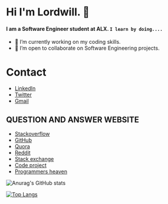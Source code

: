 # Hi I'm Lordwill. 👋

#### I am a Software Engineer student at ALX. `I learn by doing....`

- 🔭 I’m currently working on my coding skills.
- 👯 I’m open to collaborate on Software Engineering projects. 

# Contact 
* [LinkedIn](https://www.linkedin.com/in/godswill-kalu-358750221/)
* [Twitter](https://twitter.com/IamLordwill)
* [Gmail](messagelordwill@gmail.com)

## QUESTION AND ANSWER WEBSITE 

* [Stackoverflow](https://Stackoverflow.com/)
* [GitHub](https://github.com/)
* [Quora](https://quora.com/)
* [Reddit](https://reddit.com/)
* [Stack exchange](https://Stackexchange.com/)
* [Code project](https://codeproject.com/)
* [Programmers heaven](https://programmersheaven.com/)

![Anurag's GitHub stats](https://github-readme-stats.vercel.app/api?lordwill1=anuraghazra&show_icons=true&theme=radical)

[![Top Langs](https://github-readme-stats.vercel.app/api/top-langs/?username=Lordwill1&layout=compact)](https://github.com/anuraghazra/github-readme-stats)
